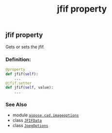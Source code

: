 ﻿---
title: jfif property
second_title: Aspose.CAD for Python via .NET API References
description: 
type: docs
weight: 80
url: /python-net/aspose.cad.imageoptions/jpegoptions/jfif/
is_root: false
---

## jfif property


Gets or sets the jfif.
### Definition:
```python
@property
def jfif(self):
    ...
@jfif.setter
def jfif(self, value):
    ...
```

### See Also
* module [`aspose.cad.imageoptions`](../../)
* class [`JFIFData`](/cad/python-net/aspose.cad.fileformats.jpeg/jfifdata)
* class [`JpegOptions`](/cad/python-net/aspose.cad.imageoptions/jpegoptions)
